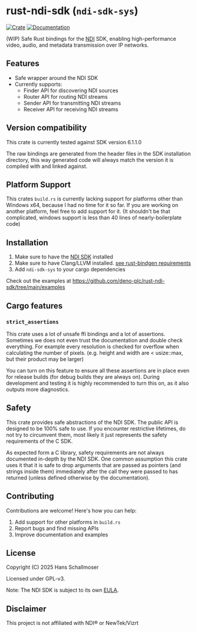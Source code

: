 # rust-ndi-sdk (`ndi-sdk-sys`)

[![Crate](https://img.shields.io/crates/v/ndi-sdk-sys.svg)](https://crates.io/crates/ndi-sdk-sys)
[![Documentation](https://docs.rs/ndi-sdk-sys/badge.svg)](https://docs.rs/ndi-sdk-sys)

(WIP) Safe Rust bindings for the [NDI](https://ndi.video/) SDK, enabling
high-performance video, audio, and metadata transmission over IP networks.

## Features

- Safe wrapper around the NDI SDK
- Currently supports:
  - Finder API for discovering NDI sources
  - Router API for routing NDI streams
  - Sender API for transmitting NDI streams
  - Receiver API for receiving NDI streams

## Version compatibility

This crate is currently tested against SDK version 6.1.1.0

The raw bindings are generated from the header files in the SDK installation
directory, this way generated code will always match the version it is compiled
with and linked against.

## Platform Support

This crates `build.rs` is currently lacking support for platforms other than
Windows x64, because I had no time for it so far. If you are working on another
platform, feel free to add support for it. (It shouldn't be that complicated,
windows support is less than 40 lines of nearly-boilerplate code)

## Installation

1. Make sure to have the [NDI SDK](https://ndi.video/for-developers/#ndi-sdk)
   installed
2. Make sure to have Clang/LLVM installed.
   [see rust-bindgen requirements](https://rust-lang.github.io/rust-bindgen/requirements.html)
3. Add `ndi-sdk-sys` to your cargo dependencies

Check out the examples at
https://github.com/deno-plc/rust-ndi-sdk/tree/main/examples

## Cargo features

### `strict_assertions`

This crate uses a lot of unsafe ffi bindings and a lot of assertions. Sometimes
we does not even trust the documentation and double check everything. For
example every resolution is checked for overflow when calculating the number of
pixels. (e.g. height and width are < usize::max, but their product may be
larger)

You can turn on this feature to ensure all these assertions are in place even
for release builds (for debug builds they are always on). During development and
testing it is highly recommended to turn this on, as it also outputs more
diagnostics.

## Safety

This crate provides safe abstractions of the NDI SDK. The public API is designed
to be 100% safe to use. If you encounter restrictive lifetimes, do not try to
circumvent them, most likely it just represents the safety requirements of the C
SDK.

As expected form a C library, safety requirements are not always documented
in-depth by the NDI SDK. One common assumption this crate uses it that it is
safe to drop arguments that are passed as pointers (and strings inside them)
immediately after the call they were passed to has returned (unless defined
otherwise by the documentation).

## Contributing

Contributions are welcome! Here's how you can help:

1. Add support for other platforms in `build.rs`
2. Report bugs and find missing APIs
3. Improve documentation and examples

## License

Copyright (C) 2025 Hans Schallmoser

Licensed under GPL-v3.

Note: The NDI SDK is subject to its own
[EULA](https://ndi.video/for-developers/#ndi-sdk).

## Disclaimer

This project is not affiliated with NDI® or NewTek/Vizrt
